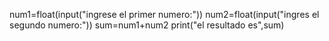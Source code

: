 num1=float(input("ingrese el primer numero:"))
num2=float(input("ingres el segundo numero:"))
sum=num1+num2
print("el resultado es",sum)

